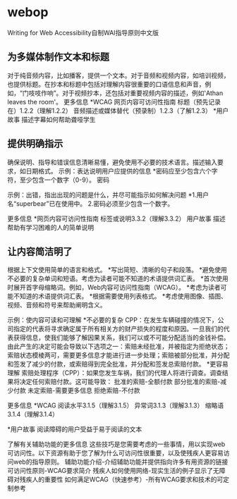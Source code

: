 # webop
 Writing for Web Accessibility自制WAI指导原则中文版

## 为多媒体制作文本和标题
对于纯音频内容，比如播客，提供一个文本。对于音频和视频内容，如培训视频，也提供标题。在抄本和标题中包括对理解内容很重要的口语信息和声音，例如，“门吱吱作响”。对于视频抄本，还包括对重要视频内容的描述，例如'Athan leaves the room'。
更多信息
*WCAG 网页内容可访问性指南
标题（预先记录在）1.2.2（理解1.2.2）
音频描述或媒体替代（预录制）1.2.3（了解1.2.3）
*用户故事
描述字幕如何帮助聋哑学生

## 提供明确指示
确保说明、指导和错误信息清晰易懂，避免使用不必要的技术语言。描述输入要求，如日期格式。
示例：表达说明用户应提供的信息
*密码应至少包含六个字符，至少包含一个数字（0-9）。
密码

示例：出错，指出出现的问题是什么，并尽可能指示如何解决问题
*1.用户名“superbear”已在使用中。
2.密码必须至少包含一个数字。

更多信息
*网页内容可访问性指南
标签或说明3.3.2（理解3.3.2）
用户故事
描述帮助有学习困难的人的简单说明

## 让内容简洁明了
根据上下文使用简单的语言和格式。
*写出简短、清晰的句子和段落。
*避免使用不必要的复杂单词和短语。考虑为读者可能不知道的术语提供词汇表。
*首次使用时展开首字母缩略词。例如，Web内容可访问性指南（WCAG）。
*考虑为读者可能不知道的术语提供词汇表。
*根据需要使用列表格式。
*考虑使用图像、插图、视频、音频和符号来帮助阐明含义。

示例：使内容可读和可理解
*不必要的复杂
CPP：在发生车辆碰撞的情况下，公司指定的代表将寻求确定属于所有相关方的财产损失的程度和原因。一旦我们的代表获得信息，使我们能够了解因果关系，我们可以或不可能分配适当的金钱补偿。由此产生的决定可能会导致以下选项之一：索赔未经批准，并被指定为拒绝状态；索赔状态模棱两可，需要更多信息才能进行进一步处理；索赔被部分批准，并分配和签发了减少的付款，或索赔得到完全批准，并分配和签发总索赔付款。
*更容易理解
索赔处理程序（CPP）：如果您发生车祸，我们的代理人将进行调查。调查结果将决定任何索赔付款。这可能导致：
批准的索赔-全额付款
部分批准的索赔-减少付款
未定索赔-需要更多信息
拒绝索赔-不付款

更多信息
*WCAG
阅读水平3.1.5（理解3.1.5）
异常词3.1.3（理解3.1.3）
缩略语3.1.4（理解3.1.4）

*用户故事
阅读障碍的用户受益于易于阅读的文本

了解有关辅助功能的更多信息
这些技巧是您需要考虑的一些事情，用以实现web可访问性。以下资源有助于您了解为什么可访问性很重要，以及使残疾人更容易访问web的指导原则。
辅助功能介绍-介绍辅助功能并提供指向许多有用资源的链接
可访问性原则-WCAG要求简介
残疾人如何使用网络-现实生活的例子显示了无障碍对残疾人的重要性
如何满足WCAG（快速参考）-所有WCAG要求和技术的可定制参考





